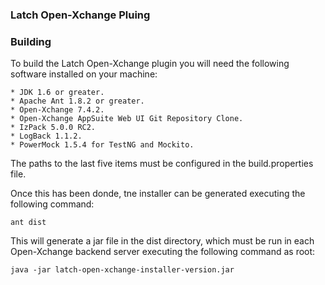 ### Latch Open-Xchange Pluing ###

### Building ###

To build the Latch Open-Xchange plugin you will need the following software
installed on your machine:

    * JDK 1.6 or greater.
    * Apache Ant 1.8.2 or greater.
    * Open-Xchange 7.4.2.
    * Open-Xchange AppSuite Web UI Git Repository Clone.
    * IzPack 5.0.0 RC2.
    * LogBack 1.1.2.
    * PowerMock 1.5.4 for TestNG and Mockito.
    
The paths to the last five items must be configured in the build.properties file.

Once this has been donde, tne installer can be generated executing the following
command:

```
ant dist
```

This will generate a jar file in the dist directory, which must be run in each
Open-Xchange backend server executing the following command as root:

```
java -jar latch-open-xchange-installer-version.jar
``` 
